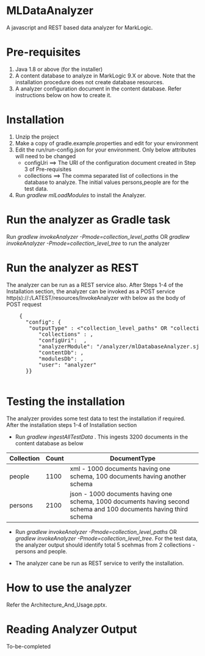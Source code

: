 # MLDataAnalyzer
A javascript and REST based data analyzer for MarkLogic. 

# Pre-requisites 
1. Java 1.8 or above (for the installer) 
2. A content database to analyze in MarkLogic 9.X or above. Note that the installation procedure does not create database resources.
3. A analyzer configuration document in the content database. Refer instructions below on how to create it. 

# Installation
1. Unzip the project
2. Make a copy of gradle.example.properties and edit for your environment
3. Edit the run/run-config.json for your environment. Only below attributes will need to be changed
    - configUri ==> The URI of the configuration document created in Step 3 of Pre-requisites
    - collections ==> The comma separated list of collections in the database to analyze. The initial values persons,people are for the test data. 
4. Run <i>gradlew mlLoadModules</i> to install the Analyzer. 

# Run the analyzer as Gradle task
Run <i>gradlew invokeAnalyzer -Pmode=collection_level_paths</i> OR <i> gradlew invokeAnalyzer -Pmode=collection_level_tree</i> to run the analyzer 

# Run the analyzer as REST 
The analyzer can be run as a REST service also. After Steps 1-4 of the Installation section, the analyzer can be invoked as a POST service 
http(s)://<host>:<port>/LATEST/resources/InvokeAnalyzer 
with below as the body of POST request
  <pre>
    {
      "config": {
       "outputType" : <"collection_level_paths" OR "collection_level_tree">,
          "collections" : <comma separated collections to be analyzed>,
          "configUri": <The URI of the configuration document created in Step 3 of Pre-requisites> ,
          "analyzerModule": "/analyzer/mlDatabaseAnalyzer.sjs",
          "contentDb": <Name of the database to be analyzed>,
          "modulesDb": <The Modules database where the analyzer is installed>,
          "user": "analyzer"
      }}
  </pre>
# Testing the installation
The analyzer provides some test data to test the installation if required. After the installation steps 1-4 of Installation section
- Run <i>gradlew ingestAllTestData </i>. This ingests 3200 documents in the content database as below 

| Collection | Count | DocumentType
| ------ | ------ | ------ | 
| people | 1100 | xml - 1000 documents having one schema, 100 documents having another schema |
| persons | 2100 | json - 1000 documents having one schema, 1000 documents having second schema and 100 documents having third schema |

- Run <i>gradlew invokeAnalyzer -Pmode=collection_level_paths</i> OR <i> gradlew invokeAnalyzer -Pmode=collection_level_tree</i>. For the test data, the analyzer output should identify total 5 scehmas from 2 collections - persons and people. 

- The analyzer cane be run as REST service to verify the installation.

# How to use the analyzer
Refer the Architecture_And_Usage.pptx. 

# Reading Analyzer Output 
To-be-completed
